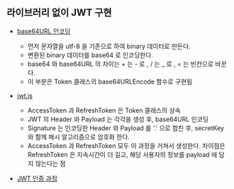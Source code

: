 ## 라이브러리 없이 JWT 구현<br>
  
- [base64URL 인코딩 ](#base64URL-)<br>
    - 먼저 문자열을 utf-8 을 기준으로 하여 binary 데이터로 만든다. 
    - 변환된 binary 데이터를 base64 로 인코딩한다.
    - base64 와 base64URL 의 차이는 + 는 - 로 , / 는 _ 로 , = 는 빈칸으로 바꾼다.
    - 이 부분은 Token 클래스의 base64URLEncode 함수로 구현됨

- [jwt.js](#jwt-)<br>

    - AccessToken 과 RefreshToken 은 Token 클래스의 상속
    - JWT 의 Header 와 Payload 는 각각을 생성 후, base64URL 인코딩
    - Signature 는 인코딩한  Header 와 Payload 를 '.' 으로 합친 후, secretKey 와 함께 해시 알고리즘으로 암호화 한다.
    - AccessToken 과 RefreshToken 모두 이 과정을 거쳐서 생성한다. 차이점은 RefreshToken 은 지속시간이 더 길고, 해당 사용자의 정보를 payload 에 담지 않는다는 점

- [JWT 인증 과정 ](#jwt-) 
